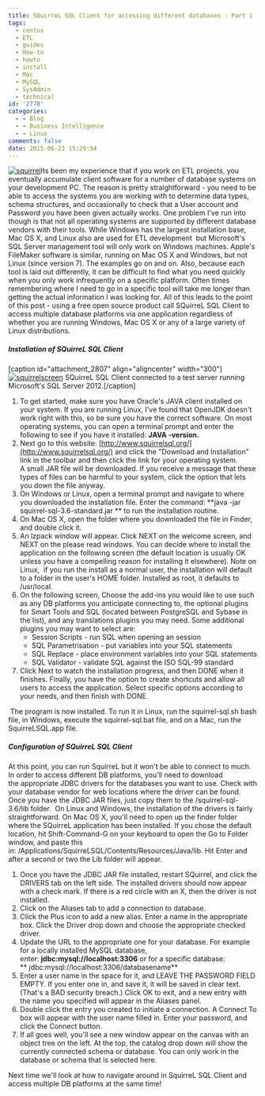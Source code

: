 ```yaml
---
title: SQuirreL SQL Client for accessing different databases - Part 1
tags:
  - centos
  - ETL
  - guides
  - How-to
  - howto
  - install
  - Mac
  - MySQL
  - SysAdmin
  - technical
id: '2778'
categories:
  - - Blog
  - - Business Intelligence
  - - Linux
comments: false
date: 2015-06-21 15:29:54
---
```


[![squirrel](http://edpflager.com/wp-content/uploads/2015/06/squirrel-164x300.jpg)](http://edpflager.com/wp-content/uploads/2015/06/squirrel.jpg)Its been my experience that if you work on ETL projects, you eventually accumulate client software for a number of database systems on your development PC. The reason is pretty straightforward - you need to be able to access the systems you are working with to determine data types, schema structures, and occasionally to check that a User account and Password you have been given actually works. One problem I've run into though is that not all operating systems are supported by different database vendors with their tools. While Windows has the largest installation base, Mac OS X, and Linux also are used for ETL development  but Microsoft's SQL Server management tool will only work on Windows machines. Apple's FileMaker software is similar, running on Mac OS X and Windows, but not Linux (since version 7). The examples go on and on. Also, because each tool is laid out differently, it can be difficult to find what you need quickly when you only work infrequently on a specific platform. Often times remembering where I need to go in a specific tool will take me longer than getting the actual information I was looking for. All of this leads to the point of this post - using a free open source product call SQuirreL SQL Client to access multiple database platforms via one application regardless of whether you are running Windows, Mac OS X or any of a large variety of Linux distributions.
<!-- more -->
##### **Installation of SQuirreL SQL Client**

\[caption id="attachment\_2807" align="aligncenter" width="300"\][![squirrelscreen](http://edpflager.com/wp-content/uploads/2015/06/squirrelscreen-300x164.png)](http://edpflager.com/wp-content/uploads/2015/06/squirrelscreen.png) SQuirreL SQL Client connected to a test server running Microsoft's SQL Server 2012.\[/caption\]

1.  To get started, make sure you have Oracle's JAVA client installed on your system. If you are running Linux, I've found that OpenJDK doesn't work right with this, so be sure you have the correct software. On most operating systems, you can open a terminal prompt and enter the following to see if you have it installed: **JAVA -version.**
2.  Next go to this website: [http://www.squirrelsql.org/](http://www.squirrelsql.org/) and click the "Download and Installation" link in the toolbar and then click the link for your operating system. A small JAR file will be downloaded. If you receive a message that these types of files can be harmful to your system, click the option that lets you down the file anyway.
3.  On Windows or Linux, open a terminal prompt and navigate to where you downloaded the installation file. Enter the command: **java -jar squirrel-sql-3.6-standard.jar<ENTER> ** to run the installation routine.
4.  On Mac OS X, open the folder where you downloaded the file in Finder, and double click it.
5.  An lzpack window will appear. Click NEXT on the welcome screen, and NEXT on the please read windows. You can decide where to install the application on the following screen (the default location is usually OK unless you have a compelling reason for installing it elsewhere). Note on Linux,  if you run the install as a normal user, the installation will default to a folder in the user's HOME folder. Installed as root, it defaults to /usr/local.
6.  On the following screen, Choose the add-ins you would like to use such as any DB platforms you anticipate connecting to, the optional plugins for Smart Tools and SQL (located between PostgreSQL and Sybase in the list), and any translations plugins you may need. Some additional plugins you may want to select are:
    *   Session Scripts - run SQL when opening an session
    *   SQL Parametrisation - put variables into your SQL statements
    *   SQL Replace - place environment variables into your SQL statements
    *   SQL Validator - validate SQL against the ISO SQL-99 standard
7.  Click Next to watch the installation progress, and then DONE when it finishes. Finally, you have the option to create shortcuts and allow all users to access the application. Select specific options according to your needs, and then finish with DONE.

 The program is now installed. To run it in Linux, run the squirrel-sql.sh bash file, in Windows, execute the squirrel-sql.bat file, and on a Mac, run the SquirreLSQL.app file.

##### Configuration of SQuirreL SQL Client

At this point, you can run SquirreL but it won't be able to connect to much. In order to access different DB platforms, you'll need to download the appropriate JDBC drivers for the databases you want to use. Check with your database vendor for web locations where the driver can be found. Once you have the JDBC JAR files, just copy them to the /squirrel-sql-3.6/lib folder.  On Linux and Windows, the installation of the drivers is fairly straightforward. On Mac OS X, you'll need to open up the finder folder where the SQuirreL application has been installed. If you chose the default location, hit Shift-Command-G on your keyboard to open the Go to Folder window, and paste this in: /Applications/SquirreLSQL/Contents/Resources/Java/lib. Hit Enter and after a second or two the Lib folder will appear.

1.  Once you have the JDBC JAR file installed, restart SQuirrel, and click the DRIVERS tab on the left side. The installed drivers should now appear with a check mark. If there is a red circle with an X, then the driver is not installed.
2.  Click on the Aliases tab to add a connection to database.
3.  Click the Plus icon to add a new alias. Enter a name in the appropriate box. Click the Driver drop down and choose the appropriate checked driver.
4.  Update the URL to the appropriate one for your database. For example for a locally installed MySQL database, enter: **jdbc:mysql://localhost:3306** or for a specific database: ** jdbc:mysql://localhost:3306/databasename**
5.  Enter a user name in the space for it, and LEAVE THE PASSWORD FIELD EMPTY. If you enter one in, and save it, it will be saved in clear text. (That's a BAD security breach.) Click OK to exit, and a new entry with the name you specified will appear in the Aliases panel.
6.  Double click the entry you created to initiate a connection. A Connect To box will appear with the user name filled in. Enter your password, and click the Connect button.
7.  If all goes well, you'll see a new window appear on the canvas with an object tree on the left. At the top, the catalog drop down will show the currently connected schema or database. You can only work in the database or schema that is selected here.

Next time we'll look at how to navigate around in SquirreL SQL Client and access multiple DB platforms at the same time!